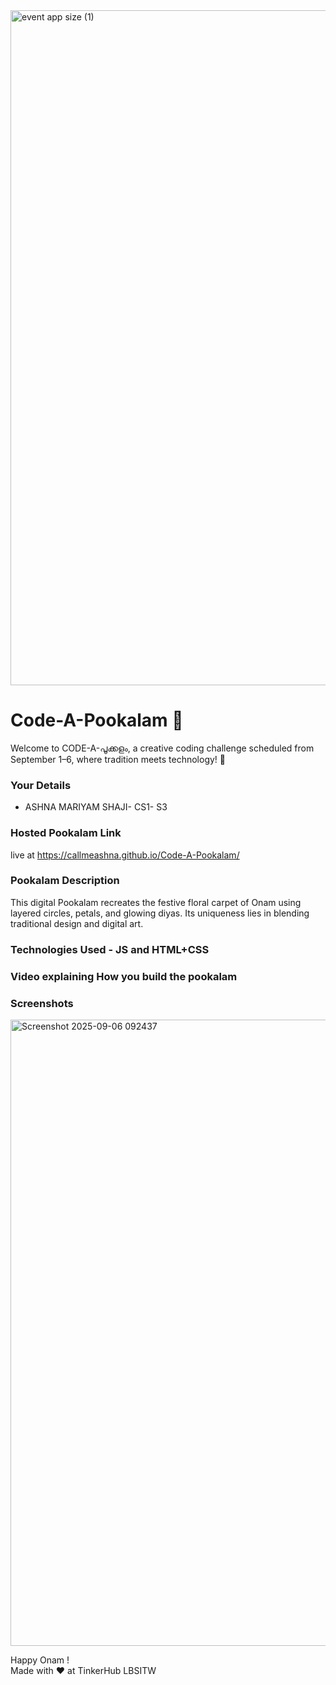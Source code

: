 <img width="1920" height="1080" alt="event app size (1)" src="https://github.com/user-attachments/assets/9c18c1de-1249-41ca-9561-1bc003606551" />

# Code-A-Pookalam 🌸
Welcome to CODE-A-പൂക്കളം, a creative coding challenge scheduled from September 1–6, where tradition meets technology! 🌼


### Your Details
- ASHNA MARIYAM SHAJI- CS1- S3


### Hosted Pookalam Link
live at https://callmeashna.github.io/Code-A-Pookalam/


### Pookalam Description
This digital Pookalam recreates the festive floral carpet of Onam using layered circles, petals, and glowing diyas. Its uniqueness lies in blending traditional design and digital art.


### Technologies Used - JS and HTML+CSS


### Video explaining How you build the pookalam



### Screenshots
<img width="1044" height="1002" alt="Screenshot 2025-09-06 092437" src="https://github.com/user-attachments/assets/e2af88d2-7655-4cb3-90f7-4f5048f5ab7b" />



Happy Onam ! <br>
Made with ❤️ at TinkerHub LBSITW
